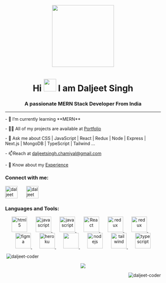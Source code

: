 <div align="center">
  <img src="https://media.giphy.com/media/M9gbBd9nbDrOTu1Mqx/giphy.gif" width="200"/>
<h1 align="center" >Hi 
    <img src="https://i.giphy.com/media/w1OBpBd7kJqHrJnJ13/giphy.webp" width="40" />
    I am Daljeet Singh</h1>
<h3 align="center" >A passionate MERN Stack Developer From India</h3>
    </div>
<hr></hr>

<p>- 🌱 I’m currently learning **MERN** </p>
<p>- 👨‍💻 All of my projects are available at <a href="https://daljeet-coder.github.io" target="_blank" >Portfolio </a> </p>
<p>- 💬 Ask me about <span> CSS | JavaScript | React | Redux | Node | Express | Next.js | MongoDB | TypeScript | Tailwind ...  </span> </p>
<p>- 📫Reach at <a href="https://gmail.com">daljeetsingh.chamiyal@gmail.com </a> </p>
<p>- 📄 Know about my <a href="https://drive.google.com/file/d/1exunc4JK1qGaOS0lxAnfiaPFX5JPfxLd/view?usp=share_link">Experience</a></p>

<h3 align="left">Connect with me:</h3>
<p align="left">
    <a href="https://www.linkedin.com/in/daljeet-singh-61250723a" target="_blank"><img align="center" src="https://user-images.githubusercontent.com/80110392/210498286-920fb2df-fce4-405c-8880-82a5453051dd.svg" alt="daljeet singh" width="40" /></a> &nbsp &nbsp &nbsp
    <a href="https://twitter.com/D_s_champ" target="_blank"><img align="center" src="https://user-images.githubusercontent.com/80110392/210498101-439574ae-bdb7-49d4-b56d-98154c3fce0d.svg" alt="daljeet singh" width="40" /></a> &nbsp &nbsp &nbsp
</p>

<h3 align="left">Languages and Tools:</h3>
<p  align="center">
    <a href="https://www.w3.org/html/" target="_blank" rel="noreferrer"> <img src="https://user-images.githubusercontent.com/80110392/210499593-ca8b2ba2-c9c1-40d9-b358-a99e3ab2b4bc.svg" alt="html5" width="50" ></a> &nbsp &nbsp &nbsp
    <a href="https://www.w3schools.com/css/" target="_blank" rel="noreferrer"><img src="https://user-images.githubusercontent.com/80110392/210498458-d17c5a52-f76d-4f2e-b00e-fe52dca02313.svg" alt="javascript" width="50" /> </a> &nbsp &nbsp &nbsp
    <a href="https://developer.mozilla.org/en-US/docs/Web/JavaScript" target="_blank" rel="noreferrer"><img src="https://user-images.githubusercontent.com/80110392/210498475-7c5470b5-9ac0-49fc-a086-100f5abf8733.svg" alt="javascript" width="50" /> </a> &nbsp &nbsp &nbsp
    <a href="https://reactjs.org/" target="_blank" rel="noreferrer"><img src="https://user-images.githubusercontent.com/80110392/210498509-583509e4-6fba-44c5-9c62-2550b3c03a1e.svg" alt="React" height="50" width="50" /> </a> &nbsp &nbsp &nbsp
    <a href="https://https://redux.js.org" target="_blank" rel="noreferrer"> <img src="https://user-images.githubusercontent.com/80110392/210501305-35907fe5-ffb0-4feb-ab44-cff59dabc865.svg" alt="redux" height="50" width="50" /> </a> &nbsp &nbsp &nbsp
  <a href="https://https://redux.js.org" target="_blank" rel="noreferrer"> <img src="https://user-images.githubusercontent.com/80110392/211145634-b6732f40-2e9f-48bc-bbab-e2d344a30041.svg" alt="redux" height="50" width="50" /> </a> &nbsp &nbsp &nbsp
    <a href="https://www.figma.com/" target="_blank" rel="noreferrer"> <img src="https://user-images.githubusercontent.com/80110392/210502569-a5c19368-14c3-473b-829c-fbb050b42f4e.svg" alt="figma" height="50" width="50" /> </a> &nbsp &nbsp &nbsp
    <a href="https://heroku.com" target="_blank" rel="noreferrer"> <img src="https://user-images.githubusercontent.com/80110392/210502627-042662ed-f5cb-4ede-b978-cfa98ef641b5.svg" alt="heroku" height="50" width="50" /> </a> &nbsp &nbsp &nbsp
    <a href="https://www.mongodb.com/" target="_blank" rel="noreferrer"> <img src="https://user-images.githubusercontent.com/80110392/210502706-9c859b39-3d3b-4a09-8676-f466af060b6c.svg" lt="mongodb" height="50" width="50" /> </a> &nbsp &nbsp &nbsp
    <a href="https://nodejs.org" target="_blank" rel="noreferrer"> <img src="https://user-images.githubusercontent.com/80110392/210502766-3387da2b-a991-4858-b206-d65a83732f12.svg" alt="nodejs" height="50" width="50" /></a> &nbsp &nbsp &nbsp
    <a href="https://tailwindcss.com/" target="_blank" rel="noreferrer"> <img src="https://user-images.githubusercontent.com/80110392/210502839-ba898ed3-d33a-4b01-a554-15e3d25c9b9d.svg" alt="tailwind" height="50" width="50" /> </a> &nbsp &nbsp &nbsp
    <a href="https://www.typescriptlang.org/" target="_blank" rel="noreferrer"> <img src="https://user-images.githubusercontent.com/80110392/210503032-817da1a7-f7c8-4d59-b6c0-6a7e5270ca38.svg" alt="typescript" height="50" width="50" /> </a> 
    </p>

<p align="left" >&nbsp;<img  src="https://github-readme-stats.vercel.app/api?username=daljeet-coder&show_icons=true&theme=transparent&hide_border=true&locale=en" alt="daljeet-coder" /></p>

<p align="center" > <img src="https://github-readme-streak-stats.herokuapp.com?user=daljeet-coder&theme=tokyonight_duo&hide_border=true&border_radius=0)](https://git.io/streak-stats"/>
</p>

<p align="right" ><img src="https://github-readme-stats.vercel.app/api/top-langs?username=daljeet-coder&show_icons=true&theme=transparent&hide_border=true&locale=en&layout=compact" alt="daljeet-coder" /></p>

